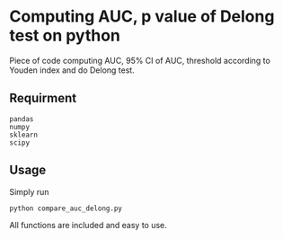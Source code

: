 # Computing AUC, p value of Delong test on python
Piece of code computing AUC, 95% CI of AUC, threshold according to Youden index and do Delong test.

## Requirment
```
pandas
numpy
sklearn
scipy
```

## Usage
Simply run
```
python compare_auc_delong.py 
```
All functions are included and easy to use.
